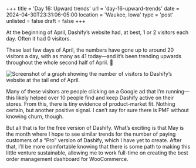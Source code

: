 +++
title = 'Day 16: Upward trends'
url = 'day-16-upward-trends'
date = 2024-04-30T23:31:06-05:00
location = 'Waukee, Iowa'
type = 'post'
unlisted = false
draft = false
+++

At the beginning of April, Dashify’s website had, at best, 1 or 2 visitors each day. Often it had 0 visitors.

These last few days of April, the numbers have gone up to around 20 visitors a day, with as many as 41 today—and it’s been trending upwards throughout the whole second half of April. 🥳

![Screenshot of a graph showing the number of visitors to Dashify’s website at the tail end of April.](/day-16-upward-trends/analytics.png)

Many of these visitors are people clicking on a Google ad that I’m running—this likely helped over 10 people find and keep Dashify active on their stores. From this, there is tiny evidence of product-market fit. Nothing certain, but another positive signal. I can’t say for sure there is PMF without knowing churn, though.

But all that is for the free version of Dashify. What’s exciting is that May is the month where I hope to see similar trends for the number of paying customers of a “Pro” version of Dashify, which I have yet to create. After that, I’ll be more comfortable knowing that there is some path to making this little venture sustainable, allowing me to work full-time on creating the best order management dashboard for WooCommerce.
